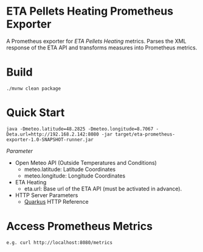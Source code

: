 # ETA Pellets Heating Prometheus Exporter
A Prometheus exporter for *ETA Pellets Heating* metrics. Parses the XML response of the ETA API and transforms measures into Prometheus metrics.

# Build
```
./mvnw clean package
```
# Quick Start
```
java -Dmeteo.latitude=48.2825 -Dmeteo.longitude=8.7067 -Deta.url=http://192.168.2.142:8080 -jar target/eta-prometheus-exporter-1.0-SNAPSHOT-runner.jar 
```
*Parameter*
- Open Meteo API (Outside Temperatures and Conditions)
  - meteo.latitude: Latitude Coordinates
  - meteo.longitude: Longitude Coordinates
- ETA Heating
  - eta.url: Base url of the ETA API (must be activated in advance).
- HTTP Server Parameters
  - [Quarkus](https://quarkus.io/guides/http-reference) HTTP Reference

# Access Prometheus Metrics
```
e.g. curl http://localhost:8080/metrics
```
